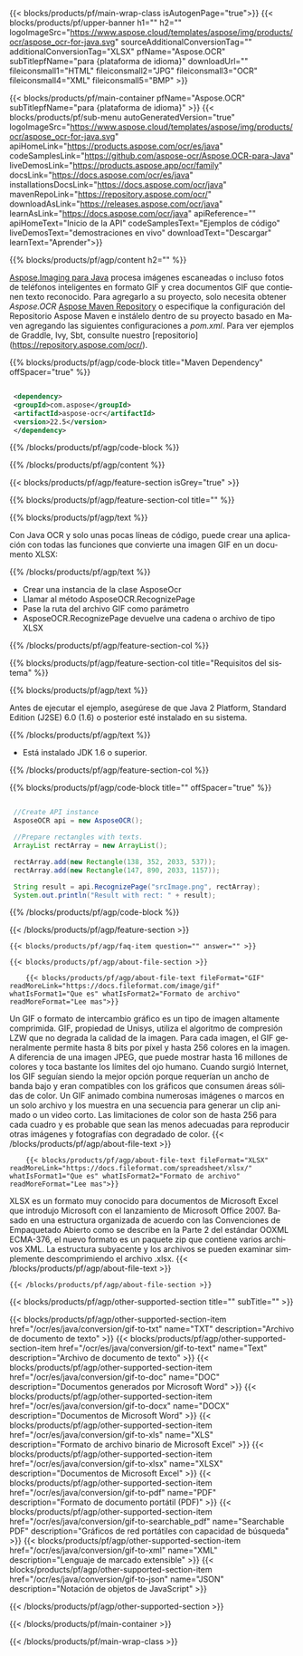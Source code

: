 ﻿---
title:  
weight: 3920
url: /es/java/conversion/gif-to-xlsx/ 
lang: es
langdirlevel: 2
locales: ja,it,ru,de,es,fr,nl,id,lt,pl,pt,vi,tr,ko
description: Código de muestra para la conversión de Java de GIF a XLSX. Utilice el código de ejemplo de la API para la conversión por lotes de archivos GIF a XLSX dentro de cualquier aplicación web o de escritorio basada en Java.
---

{{< blocks/products/pf/main-wrap-class isAutogenPage="true">}}
{{< blocks/products/pf/upper-banner h1="" h2="" logoImageSrc="https://www.aspose.cloud/templates/aspose/img/products/ocr/aspose_ocr-for-java.svg" sourceAdditionalConversionTag="" additionalConversionTag="XLSX" pfName="Aspose.OCR" subTitlepfName="para {plataforma de idioma}" downloadUrl="" fileiconsmall1="HTML" fileiconsmall2="JPG" fileiconsmall3="OCR" fileiconsmall4="XML" fileiconsmall5="BMP" >}}


{{< blocks/products/pf/main-container pfName="Aspose.OCR" subTitlepfName="para {plataforma de idioma}" >}}
{{< blocks/products/pf/sub-menu autoGeneratedVersion="true" logoImageSrc="https://www.aspose.cloud/templates/aspose/img/products/ocr/aspose_ocr-for-java.svg" apiHomeLink="https://products.aspose.com/ocr/es/java" codeSamplesLink="https://github.com/aspose-ocr/Aspose.OCR-para-Java" liveDemosLink="https://products.aspose.app/ocr/family" docsLink="https://docs.aspose.com/ocr/es/java" installationsDocsLink="https://docs.aspose.com/ocr/java" mavenRepoLink="https://repository.aspose.com/ocr/" downloadAsLink="https://releases.aspose.com/ocr/java" learnAsLink="https://docs.aspose.com/ocr/java" apiReference="" apiHomeText="Inicio de la API" codeSamplesText="Ejemplos de código" liveDemosText="demostraciones en vivo" downloadText="Descargar" learnText="Aprender">}}

{{% blocks/products/pf/agp/content h2="" %}}



[Aspose.Imaging para Java](https://products.aspose.com/imaging/java)
 procesa imágenes escaneadas o incluso fotos de teléfonos inteligentes en formato GIF y crea documentos GIF que contienen texto reconocido. Para agregarlo a su proyecto, solo necesita obtener *Aspose.OCR*
[Aspose Maven Repository](https://repository.aspose.com/webapp/#/artifacts/browse/tree/General/repo/com/aspose/aspose-imaging) o especifique la configuración del Repositorio Aspose Maven
e instálelo dentro de su proyecto basado en Maven agregando las siguientes configuraciones a _pom.xml_. Para ver ejemplos de Graddle, Ivy, Sbt, consulte nuestro [repositorio] (https://repository.aspose.com/ocr/).

{{% blocks/products/pf/agp/code-block title="Maven Dependency" offSpacer="true" %}}

```xml

 <dependency>
 <groupId>com.aspose</groupId>
 <artifactId>aspose-ocr</artifactId>
 <version>22.5</version>
 </dependency>

```

{{% /blocks/products/pf/agp/code-block %}}

{{% /blocks/products/pf/agp/content %}}

{{< blocks/products/pf/agp/feature-section isGrey="true" >}}

{{% blocks/products/pf/agp/feature-section-col title="" %}}

{{% blocks/products/pf/agp/text %}}

Con Java OCR y solo unas pocas líneas de código, puede crear una aplicación con todas las funciones que convierte una imagen GIF en un documento XLSX:

{{% /blocks/products/pf/agp/text %}}

+ Crear una instancia de la clase AsposeOcr
+ Llamar al método AsposeOCR.RecognizePage
+ Pase la ruta del archivo GIF como parámetro
+ AsposeOCR.RecognizePage devuelve una cadena o archivo de tipo XLSX

{{% /blocks/products/pf/agp/feature-section-col %}}

{{% blocks/products/pf/agp/feature-section-col title="Requisitos del sistema" %}}

{{% blocks/products/pf/agp/text %}}

Antes de ejecutar el ejemplo, asegúrese de que Java 2 Platform, Standard Edition (J2SE) 6.0 (1.6) o posterior esté instalado en su sistema.

{{% /blocks/products/pf/agp/text %}}

- Está instalado JDK 1.6 o superior.

{{% /blocks/products/pf/agp/feature-section-col %}}

{{% blocks/products/pf/agp/code-block title="" offSpacer="true" %}}

```java

 //Create API instance
 AsposeOCR api = new AsposeOCR();

 //Prepare rectangles with texts.
 ArrayList rectArray = new ArrayList();

 rectArray.add(new Rectangle(138, 352, 2033, 537));
 rectArray.add(new Rectangle(147, 890, 2033, 1157));

 String result = api.RecognizePage("srcImage.png", rectArray);
 System.out.println("Result with rect: " + result);

```

{{% /blocks/products/pf/agp/code-block %}}

{{< /blocks/products/pf/agp/feature-section >}}

    {{< blocks/products/pf/agp/faq-item question="" answer="" >}}

    {{< blocks/products/pf/agp/about-file-section >}}
       
        {{< blocks/products/pf/agp/about-file-text fileFormat="GIF" readMoreLink="https://docs.fileformat.com/image/gif" whatIsFormat1="Que es" whatIsFormat2="Formato de archivo" readMoreFormat="Lee mas">}}
Un GIF o formato de intercambio gráfico es un tipo de imagen altamente comprimida. GIF, propiedad de Unisys, utiliza el algoritmo de compresión LZW que no degrada la calidad de la imagen. Para cada imagen, el GIF generalmente permite hasta 8 bits por píxel y hasta 256 colores en la imagen. A diferencia de una imagen JPEG, que puede mostrar hasta 16 millones de colores y toca bastante los límites del ojo humano. Cuando surgió Internet, los GIF seguían siendo la mejor opción porque requerían un ancho de banda bajo y eran compatibles con los gráficos que consumen áreas sólidas de color. Un GIF animado combina numerosas imágenes o marcos en un solo archivo y los muestra en una secuencia para generar un clip animado o un video corto. Las limitaciones de color son de hasta 256 para cada cuadro y es probable que sean las menos adecuadas para reproducir otras imágenes y fotografías con degradado de color.
        {{< /blocks/products/pf/agp/about-file-text >}}

        {{< blocks/products/pf/agp/about-file-text fileFormat="XLSX" readMoreLink="https://docs.fileformat.com/spreadsheet/xlsx/" whatIsFormat1="Que es" whatIsFormat2="Formato de archivo" readMoreFormat="Lee mas">}}
XLSX es un formato muy conocido para documentos de Microsoft Excel que introdujo Microsoft con el lanzamiento de Microsoft Office 2007. Basado en una estructura organizada de acuerdo con las Convenciones de Empaquetado Abierto como se describe en la Parte 2 del estándar OOXML ECMA-376, el nuevo formato es un paquete zip que contiene varios archivos XML. La estructura subyacente y los archivos se pueden examinar simplemente descomprimiendo el archivo .xlsx.
        {{< /blocks/products/pf/agp/about-file-text >}}

    {{< /blocks/products/pf/agp/about-file-section >}}

<!-- aboutfile Ends -->

{{< blocks/products/pf/agp/other-supported-section title="" subTitle="" >}}

{{< blocks/products/pf/agp/other-supported-section-item href="/ocr/es/java/conversion/gif-to-txt" name="TXT" description="Archivo de documento de texto" >}}
{{< blocks/products/pf/agp/other-supported-section-item href="/ocr/es/java/conversion/gif-to-text" name="Text" description="Archivo de documento de texto" >}}
{{< blocks/products/pf/agp/other-supported-section-item href="/ocr/es/java/conversion/gif-to-doc" name="DOC" description="Documentos generados por Microsoft Word" >}}
{{< blocks/products/pf/agp/other-supported-section-item href="/ocr/es/java/conversion/gif-to-docx" name="DOCX" description="Documentos de Microsoft Word" >}}
{{< blocks/products/pf/agp/other-supported-section-item href="/ocr/es/java/conversion/gif-to-xls" name="XLS" description="Formato de archivo binario de Microsoft Excel" >}}
{{< blocks/products/pf/agp/other-supported-section-item href="/ocr/es/java/conversion/gif-to-xlsx" name="XLSX" description="Documentos de Microsoft Excel" >}}
{{< blocks/products/pf/agp/other-supported-section-item href="/ocr/es/java/conversion/gif-to-pdf" name="PDF" description="Formato de documento portátil (PDF)" >}}
{{< blocks/products/pf/agp/other-supported-section-item href="/ocr/es/java/conversion/gif-to-searchable_pdf" name="Searchable PDF" description="Gráficos de red portátiles con capacidad de búsqueda" >}}
{{< blocks/products/pf/agp/other-supported-section-item href="/ocr/es/java/conversion/gif-to-xml" name="XML" description="Lenguaje de marcado extensible" >}}
{{< blocks/products/pf/agp/other-supported-section-item href="/ocr/es/java/conversion/gif-to-json" name="JSON" description="Notación de objetos de JavaScript" >}}

{{< /blocks/products/pf/agp/other-supported-section >}}

{{< /blocks/products/pf/main-container >}}
    
{{< /blocks/products/pf/main-wrap-class >}}
